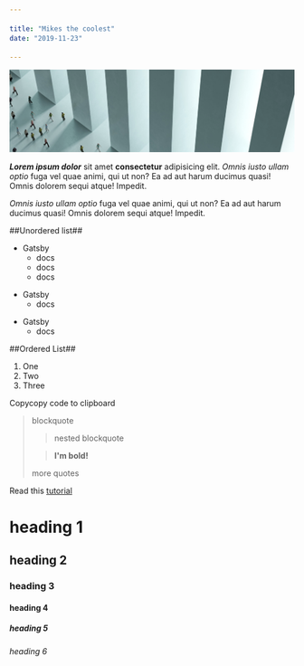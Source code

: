 ```yaml
---

title: "Mikes the coolest"
date: "2019-11-23"

---
```


![building](./building2.png)

***Lorem ipsum dolor*** sit amet **consectetur** adipisicing elit. *Omnis iusto ullam optio* fuga vel quae animi, qui ut non? Ea ad aut harum ducimus quasi! Omnis dolorem sequi atque! Impedit.

*Omnis iusto ullam optio* fuga vel quae animi, qui ut non? Ea ad aut harum ducimus quasi! Omnis dolorem sequi atque! Impedit.

##Unordered list##
* Gatsby
  * docs
  * docs
  * docs
- Gatsby
  - docs
+ Gatsby
  + docs

 
##Ordered List##
1. One
2. Two
3. Three

Copycopy code to clipboard
> blockquote
>
> > nested blockquote
>
> > **I'm bold!**
>
> more quotes

Read this [tutorial](https://www.gatsbyjs.com/guides/markdown/)

# heading 1
## heading 2
### heading 3
#### heading 4
##### heading 5
###### heading 6
